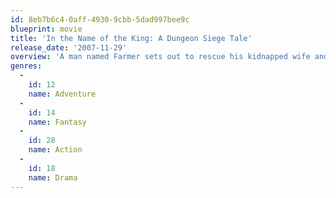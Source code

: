 ```yaml
---
id: 8eb7b6c4-0aff-4930-9cbb-5dad997bee9c
blueprint: movie
title: 'In the Name of the King: A Dungeon Siege Tale'
release_date: '2007-11-29'
overview: 'A man named Farmer sets out to rescue his kidnapped wife and avenge the death of his son -- two acts committed by the Krugs, a race of animal-warriors who are controlled by the evil Gallian.'
genres:
  -
    id: 12
    name: Adventure
  -
    id: 14
    name: Fantasy
  -
    id: 28
    name: Action
  -
    id: 18
    name: Drama
---
```

